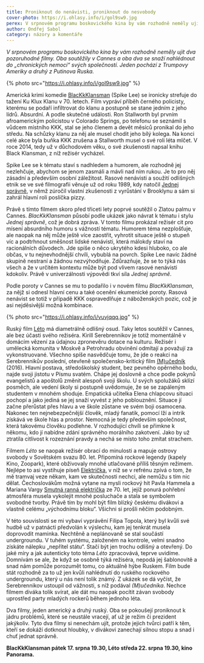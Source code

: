 ```yaml
---
title: Proniknout do nenávisti, proniknout do nesvobody
cover-photo: https://i.ohlasy.info/i/gol9sw9.jpg
perex: V srpnovém programu boskovického kina by vám rozhodně neměly ujít dva pozoruhodné filmy, které se snaží nahlédnout do „chronických nemocí“ svých společností.
author: Ondřej Sabol
category: názory a komentáře
---
```


*V srpnovém programu boskovického kina by vám rozhodně neměly ujít dva pozoruhodné filmy. Oba soutěžily v Cannes a oba dva se snaží nahlédnout do „chronických nemocí“ svých společností. Jeden pochází z Trumpovy Ameriky a druhý z Putinova Ruska.* 

{% photo src="https://i.ohlasy.info/i/gol9sw9.jpg" %}

Americká krimi komedie [BlacKkKlansman](https://www.csfd.cz/film/603877-blackkklansman/) (Spike Lee) se ironicky strefuje do tažení Ku Klux Klanu v 70. letech. Film vypráví příběh černého policisty, kterému se podaří infiltrovat do klanu a postupně se stane jedním z jeho lídrů. Absurdní. A podle skutečné události. Ron Stallworth byl prvním afroamerickým policistou v Colorado Springs, po telefonu se seznámil s vůdcem místního KKK, stal se jeho členem a devět měsíců pronikal do jeho středu. Na schůzky klanu za něj ale musel chodit jeho bílý kolega. Na konci celé akce byla buňka KKK zrušena a Stallworth musel o své roli léta mlčet. V roce 2014, tedy už v důchodovém věku, o své zkušenosti napsal knihu Black Klansman, z níž režisér vycházel.

Spike Lee se k tématu staví s nadhledem a humorem, ale rozhodně jej nezlehčuje, abychom se jenom zasmáli a mávli nad ním rukou. Je to pro něj zásadní a především osobní záležitost. Rasové nenávisti a soužití odlišných etnik se ve své filmografii věnuje už od roku 1989, kdy natočil [Jednej správně](https://www.csfd.cz/film/5799-jednej-spravne/), v němž zúročil vlastní zkušenosti z vyrůstání v Brooklynu a sám si zahrál hlavní roli poslíčka pizzy.

Právě s tímto filmem skoro před třiceti lety poprvé soutěžil o Zlatou palmu v Cannes. *BlacKkKlansman* působí podle ukázek jako návrat k tématu i stylu *Jednej správně*, což je dobrá zpráva. V tomto filmu prokázal režisér cit pro mísení absurdního humoru s vážností tématu. Humorem téma nezplošťuje, ale naopak na něj může ještě více zaostřit, vyhrotit situace ještě o stupeň víc a podtrhnout směšnost lidské nenávisti, která málokdy staví na racionálních důvodech. Jde spíše o něco ukrytého kdesi hluboko, co ale občas, v tu nejnevhodnější chvíli, vybublá na povrch. Spike Lee navíc žádné skupině nestraní a žádnou nezvýhodňuje. Zdůrazňuje, že se to týká nás všech a že v určitém kontextu může být pod vlivem rasové nenávisti kdokoliv. Právě v univerzálnosti výpovědi tkví síla *Jednej správně*.

Podle poroty v Cannes se mu to podařilo i v novém filmu *BlacKkKlansman*, za nějž si odnesl hlavní cenu a také ocenění ekumenické poroty. Rasová nenávist se totiž v případě KKK ospravedlňuje z náboženských pozic, což je asi nejděsivější možná kombinace.

{% photo src="https://i.ohlasy.info/i/vuvjqqq.jpg" %}

Ruský film [Léto](https://www.csfd.cz/film/617503-leto/) má diametrálně odlišný osud. Taky letos soutěžil v Cannes, ale bez účasti svého režiséra. Kirill Serebrennikov je totiž momentálně v domácím vězení za údajnou zpronevěru dotace na kulturu. Režisér i umělecká komunita v Moskvě a Petrohradu obvinění odmítají a považují za vykonstruované. Všechno spíše nasvědčuje tomu, že jde o reakci na Serebrennikův poslední, otevřeně společensko-kritický film [(M)učedník](https://www.csfd.cz/film/204724-m-ucednik/) (2016). Hlavní postava, středoškolský student, bez pevného opěrného bodu, najde svoji jistotu v Písmu svatém. Chápe jej doslovně a chce podle pokynů evangelistů a apoštolů změnit alespoň svoji školu. U svých spolužáků sklízí posměch, ale vedení školy si postupně uvědomuje, že se se zapáleným studentem v mnohém shoduje. Empatická učitelka Elena chlapcovu situaci pochopí a jako jediná se jej snaží vyvést z jeho poblouznění. Situace jí začne přerůstat přes hlavu a ve škole zůstane ve svém boji osamocena. Nakonec ten nejnebezpečnější člověk, mladý fanatik, pomocí lží a intrik získává ve škole hlas a prostor. Nemocná je tedy především společnost, která takovému člověku podlehne. V rozhodující chvíli se přimkne k někomu, kdo jí nabídne zdání správného morálního zakotvení. Jako by už ztratila citlivost k rozeznání pravdy a nechá se místo toho zmítat strachem. 

Filmem *Léto* se naopak režisér obrací do minulosti a mapuje ostrovy svobody v Sovětském svazu 80. let. Připomíná rockové legendy (kapely Kino, Zoopark), které obživovaly mnohé utlačované příliš těsným režimem. Nejlépe to asi vystihuje píseň [Električka](https://www.youtube.com/watch?v=4lhxm6_aqAA), v níž se v refrénu zpívá o tom, že mě tramvaj veze někam, kam ve skutečnosti nechci, ale nemůžu s tím nic dělat. Čechoslovákům možná vytane na mysli rockový hit Pavla Hammela a Mariana Vargy [Smutná ranná električka](https://www.youtube.com/watch?v=eBpBcHlhk30) ze 70. let, jejíž ponurá pohřební atmosféra musela vykolejit mnohé posluchače a stala se symbolem svobodné tvorby. Právě tím by mohl být film blízký českému divákovi a vlastně celému „východnímu bloku“. Všichni si prošli něčím podobným.

V této souvislosti se mi vybaví vyprávění Filipa Topola, který byl kvůli své hudbě už v patnácti předvolán k výslechu, kam jej tenkrát musela doprovodit maminka. Nechtěně a neplánovaně se stal součástí undergroundu. V tuhém systému, založeném na kontrole, velmi snadno získáte nálepku „nepřítel státu“. Stačí být jen trochu odlišný a otevřený. Do jaké míry a jak autenticky toto téma *Léto* zpracovává, teprve uvidíme. Domnívám se ale, že když se osobně týká režiséra, nepodá jej šablonovitě a snad nám pomůže porozumět tomu, co aktuálně hýbe Ruskem. Film bude stát rozhodně za to už jen kvůli nahlédnutí do ruského rockového undergroundu, který u nás není tolik známý. Z ukázek se dá vyčíst, že Serebrennikov ustoupil od vážnosti, s níž podával *(M)učedníka*. Nechce filmem diváka tolik svírat, ale dát mu naopak pocítit závan svobody uprostřed party mladých rockerů během jednoho léta.

Dva filmy, jeden americký a druhý ruský. Oba se pokoušejí proniknout k jádru problémů, které se neustále vracejí, ať už je režim či prezident jakýkoliv. Tyto dva filmy si nenechám ujít, protože jejich tvůrci patří k těm, kteří se dokáží dotknout hloubky, v divákovi zanechají silnou stopu a snad i chuť jednat správně.

**BlacKkKlansman pátek 17. srpna 19.30, Léto středa 22. srpna 19.30, kino Panorama.**

